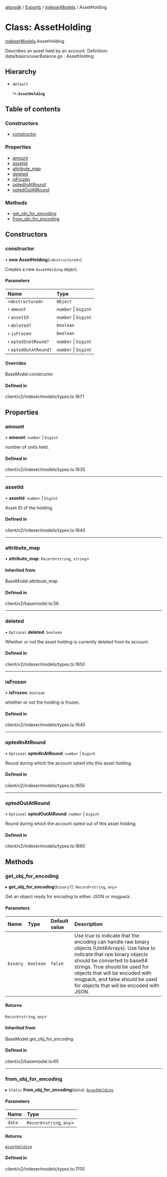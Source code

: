 [algosdk](../README.md) / [Exports](../modules.md) / [indexerModels](../modules/indexerModels.md) / AssetHolding

# Class: AssetHolding

[indexerModels](../modules/indexerModels.md).AssetHolding

Describes an asset held by an account.
Definition:
data/basics/userBalance.go : AssetHolding

## Hierarchy

- `default`

  ↳ **`AssetHolding`**

## Table of contents

### Constructors

- [constructor](indexerModels.AssetHolding.md#constructor)

### Properties

- [amount](indexerModels.AssetHolding.md#amount)
- [assetId](indexerModels.AssetHolding.md#assetid)
- [attribute\_map](indexerModels.AssetHolding.md#attribute_map)
- [deleted](indexerModels.AssetHolding.md#deleted)
- [isFrozen](indexerModels.AssetHolding.md#isfrozen)
- [optedInAtRound](indexerModels.AssetHolding.md#optedinatround)
- [optedOutAtRound](indexerModels.AssetHolding.md#optedoutatround)

### Methods

- [get\_obj\_for\_encoding](indexerModels.AssetHolding.md#get_obj_for_encoding)
- [from\_obj\_for\_encoding](indexerModels.AssetHolding.md#from_obj_for_encoding)

## Constructors

### constructor

• **new AssetHolding**(`«destructured»`)

Creates a new `AssetHolding` object.

#### Parameters

| Name | Type |
| :------ | :------ |
| `«destructured»` | `Object` |
| › `amount` | `number` \| `bigint` |
| › `assetId` | `number` \| `bigint` |
| › `deleted?` | `boolean` |
| › `isFrozen` | `boolean` |
| › `optedInAtRound?` | `number` \| `bigint` |
| › `optedOutAtRound?` | `number` \| `bigint` |

#### Overrides

BaseModel.constructor

#### Defined in

client/v2/indexer/models/types.ts:1671

## Properties

### amount

• **amount**: `number` \| `bigint`

number of units held.

#### Defined in

client/v2/indexer/models/types.ts:1635

___

### assetId

• **assetId**: `number` \| `bigint`

Asset ID of the holding.

#### Defined in

client/v2/indexer/models/types.ts:1640

___

### attribute\_map

• **attribute\_map**: `Record`\<`string`, `string`\>

#### Inherited from

BaseModel.attribute\_map

#### Defined in

client/v2/basemodel.ts:56

___

### deleted

• `Optional` **deleted**: `boolean`

Whether or not the asset holding is currently deleted from its account.

#### Defined in

client/v2/indexer/models/types.ts:1650

___

### isFrozen

• **isFrozen**: `boolean`

whether or not the holding is frozen.

#### Defined in

client/v2/indexer/models/types.ts:1645

___

### optedInAtRound

• `Optional` **optedInAtRound**: `number` \| `bigint`

Round during which the account opted into this asset holding.

#### Defined in

client/v2/indexer/models/types.ts:1655

___

### optedOutAtRound

• `Optional` **optedOutAtRound**: `number` \| `bigint`

Round during which the account opted out of this asset holding.

#### Defined in

client/v2/indexer/models/types.ts:1660

## Methods

### get\_obj\_for\_encoding

▸ **get_obj_for_encoding**(`binary?`): `Record`\<`string`, `any`\>

Get an object ready for encoding to either JSON or msgpack.

#### Parameters

| Name | Type | Default value | Description |
| :------ | :------ | :------ | :------ |
| `binary` | `boolean` | `false` | Use true to indicate that the encoding can handle raw binary objects (Uint8Arrays). Use false to indicate that raw binary objects should be converted to base64 strings. True should be used for objects that will be encoded with msgpack, and false should be used for objects that will be encoded with JSON. |

#### Returns

`Record`\<`string`, `any`\>

#### Inherited from

BaseModel.get\_obj\_for\_encoding

#### Defined in

client/v2/basemodel.ts:65

___

### from\_obj\_for\_encoding

▸ `Static` **from_obj_for_encoding**(`data`): [`AssetHolding`](indexerModels.AssetHolding.md)

#### Parameters

| Name | Type |
| :------ | :------ |
| `data` | `Record`\<`string`, `any`\> |

#### Returns

[`AssetHolding`](indexerModels.AssetHolding.md)

#### Defined in

client/v2/indexer/models/types.ts:1705
